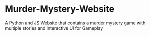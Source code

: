 # Murder-Mystery-Website
A Python and JS Website that contains a murder mystery game with multiple stories and interactive UI for Gameplay
